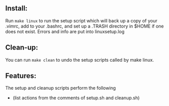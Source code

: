 ## Install:
Run `make linux` to run the setup script which will back up a copy of your .vimrc, add to your .bashrc, and set up a .TRASH directory in $HOME if one does not exist.
Errors and info are put into linuxsetup.log

## Clean-up:
You can run `make clean` to undo the setup scripts called by make linux.

## Features:
The setup and cleanup scripts perform the following
- (list actions from the comments of setup.sh and cleanup.sh)
